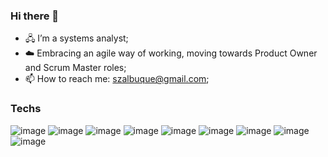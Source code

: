 ### Hi there 👋

- 🖧 I’m a systems analyst;
- ☁️ Embracing an agile way of working, moving towards Product Owner and Scrum Master roles;
- 📫 How to reach me: szalbuque@gmail.com;

### Techs 
![image](https://github.com/szalbuque/szalbuque/assets/64749145/0253f46c-503b-4590-a07a-b68cc5cdd074) ![image](https://github.com/szalbuque/szalbuque/assets/64749145/b6726055-eb3a-49e7-86a5-a2ff58b14b5c) ![image](https://github.com/szalbuque/szalbuque/assets/64749145/aae3dd54-c124-4cca-a2f9-6018fc01fb71) ![image](https://github.com/szalbuque/szalbuque/assets/64749145/5e403d86-e6b2-4a20-b2ae-4862933de874)  ![image](https://github.com/szalbuque/szalbuque/assets/64749145/d68b5d2a-c822-4024-9be8-13b1907a66fe) ![image](https://github.com/szalbuque/szalbuque/assets/64749145/c5069be4-e5e5-45ea-8bc3-14d7dc1329b7) ![image](https://github.com/szalbuque/szalbuque/assets/64749145/a997737b-f37f-4767-ac37-79f5dcc07c0e) ![image](https://github.com/szalbuque/szalbuque/assets/64749145/4c117fd6-c6aa-4f24-bea3-4b17e657e323) ![image](https://github.com/szalbuque/szalbuque/assets/64749145/35595427-2dcc-4f00-9d71-e69cf412fbe6)
